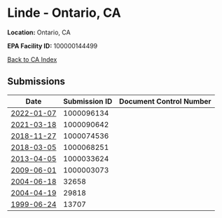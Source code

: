 # Linde - Ontario, CA

**Location:** Ontario, CA

**EPA Facility ID:** 100000144499

[Back to CA Index](../../index.md)

## Submissions

| Date | Submission ID | Document Control Number |
|------|--------------|-------------------------|
| [2022-01-07](submissions/1000096134.md) | 1000096134 |  |
| [2021-03-18](submissions/1000090642.md) | 1000090642 |  |
| [2018-11-27](submissions/1000074536.md) | 1000074536 |  |
| [2018-03-05](submissions/1000068251.md) | 1000068251 |  |
| [2013-04-05](submissions/1000033624.md) | 1000033624 |  |
| [2009-06-01](submissions/1000003073.md) | 1000003073 |  |
| [2004-06-18](submissions/32658.md) | 32658 |  |
| [2004-04-19](submissions/29818.md) | 29818 |  |
| [1999-06-24](submissions/13707.md) | 13707 |  |
